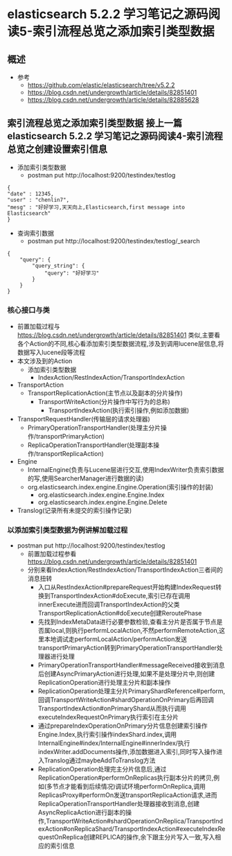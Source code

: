 # elasticsearch 5.2.2 学习笔记之源码阅读5-索引流程总览之添加索引类型数据
## 概述
- 参考
    - https://github.com/elastic/elasticsearch/tree/v5.2.2
    - https://blog.csdn.net/undergrowth/article/details/82851401
    - https://blog.csdn.net/undergrowth/article/details/82885628
## 索引流程总览之添加索引类型数据 接上一篇 elasticsearch 5.2.2 学习笔记之源码阅读4-索引流程总览之创建设置索引信息
- 添加索引类型数据
    - postman put http://localhost:9200/testindex/testlog
```
{
"date" : 12345,
"user" : "chenlin7",
"mesg" : "好好学习,天天向上,Elasticsearch,first message into Elasticsearch"
}
```
- 查询索引数据
    - postman put http://localhost:9200/testindex/testlog/_search
```
{
    "query": {
        "query_string": {
            "query": "好好学习"
        }
    }
}
```
### 核心接口与类
- 前置加载过程与 https://blog.csdn.net/undergrowth/article/details/82851401 类似,主要看各个Action的不同,核心看添加索引类型数据流程,涉及到调用lucene层信息,将数据写入lucene段等流程
- 本文涉及到的Action
    - 添加索引类型数据
        - IndexAction/RestIndexAction/TransportIndexAction
- TransportAction
    - TransportReplicationAction(主节点以及副本的分片操作)
        - TransportWriteAction(分片操作中写行为的总称)
            - TransportIndexAction(执行索引操作,例如添加数据)
- TransportRequestHandler(传输层的请求处理器)
    - PrimaryOperationTransportHandler(处理主分片操作/transportPrimaryAction)
    - ReplicaOperationTransportHandler(处理副本操作/transportReplicaAction)
- Engine
    - InternalEngine(负责与Lucene层进行交互,使用IndexWriter负责索引数据的写,使用SearcherManager进行数据的读)
    - org.elasticsearch.index.engine.Engine.Operation(索引操作的封装)
        - org.elasticsearch.index.engine.Engine.Index
        - org.elasticsearch.index.engine.Engine.Delete
- Translog(记录所有未提交的索引操作记录)
### 以添加索引类型数据为例讲解加载过程
- postman put http://localhost:9200/testindex/testlog
    - 前置加载过程参看 https://blog.csdn.net/undergrowth/article/details/82851401
    - 分别来看IndexAction/RestIndexAction/TransportIndexAction三者间的消息扭转
        - 入口从RestIndexAction#prepareRequest开始构建IndexRequest转换到TransportIndexAction#doExecute,索引已存在调用innerExecute进而回调TransportIndexAction的父类TransportReplicationAction#doExecute创建ReroutePhase
        - 先找到IndexMetaData进行必要参数检验,查看主分片是否属于节点是否属local,则执行performLocalAction,不然performRemoteAction,这里本地调试走performLocalAction/performAction发送transportPrimaryAction转到PrimaryOperationTransportHandler处理器进行处理
        - PrimaryOperationTransportHandler#messageReceived接收到消息后创建AsyncPrimaryAction进行处理,如果不是处理分片中,则创建ReplicationOperation进行处理主分片和副本操作
        - ReplicationOperation处理主分片PrimaryShardReference#perform,回调TransportWriteAction#shardOperationOnPrimary后再回调TransportIndexAction#onPrimaryShard从而执行调用executeIndexRequestOnPrimary执行索引在主分片
        - 通过prepareIndexOperationOnPrimary分片信息创建索引操作Engine.Index,执行索引操作indexShard.index,调用InternalEngine#index/InternalEngine#innerIndex/执行indexWriter.addDocuments操作,添加数据进入索引,同时写入操作进入Translog通过maybeAddToTranslog方法
        - ReplicationOperation处理完主分片信息后,通过ReplicationOperation#performOnReplicas执行副本分片的拷贝,例如(多节点才能看到后续情况)调试环境performOnReplica,调用ReplicasProxy#performOn发送transportReplicaAction请求,进而ReplicaOperationTransportHandler处理器接收到消息,创建AsyncReplicaAction进行副本的操作,TransportWriteAction#shardOperationOnReplica/TransportIndexAction#onReplicaShard/TransportIndexAction#executeIndexRequestOnReplica创建REPLICA的操作,余下跟主分片写入一致,写入相应的索引信息
       
    


        
